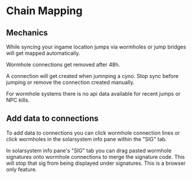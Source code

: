 # Chain Mapping

## Mechanics
While syncing your ingame location jumps via wormholes or jump bridges will get mapped automatically.

Wormhole connections get removed after 48h.

A connection will get created when jumnping a cyno. Stop sync before jumping or remove the connection created manually.

For wormhole systems there is no api data available for recent jumps or NPC kills.

## Add data to connections
To add data to connections you can click wormhole connection lines or click wormholes in the solarsystem info pane within the "SIG" tab.

In solarsystem info pane's "SIG" tab you can drag pasted wormhole signatures onto wormhole connections to merge the signature code. This will stop that sig from being displayed under signatures. This is a browser only feature.
<!--stackedit_data:
eyJoaXN0b3J5IjpbMTg1NzgyNjM5MywxNjM3MTg0OTAsNjcwNz
E5NTUxLC00NTc3ODEzMSwtMzMyNDQ3Mjk3XX0=
-->